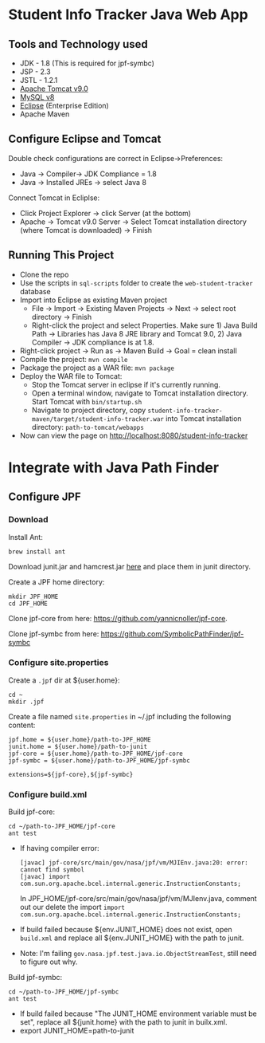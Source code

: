 # Student Info Tracker Java Web App

## Tools and Technology used
* JDK - 1.8 (This is required for jpf-symbc)
* JSP - 2.3
* JSTL - 1.2.1
* [Apache Tomcat v9.0](https://tomcat.apache.org/download-90.cgi)
* [MySQL v8](https://dev.mysql.com/downloads/mysql/)
* [Eclipse](https://www.eclipse.org/downloads/) (Enterprise Edition)
* Apache Maven

## Configure Eclipse and Tomcat
Double check configurations are correct in Eclipse->Preferences:
* Java -> Compiler-> JDK Compliance = 1.8
* Java -> Installed JREs -> select Java 8

Connect Tomcat in Ecliplse:
* Click Project Explorer -> click Server (at the bottom)
* Apache -> Tomcat v9.0 Server -> Select Tomcat installation directory (where Tomcat is downloaded) -> Finish

## Running This Project
* Clone the repo
* Use the scripts in `sql-scripts` folder to create the `web-student-tracker` database
* Import into Eclipse as existing Maven project
  * File -> Import -> Existing Maven Projects -> Next -> select root directory -> Finish
  * Right-click the project and select Properties. Make sure 1) Java Build Path -> Libraries has Java 8 JRE library and Tomcat 9.0, 2) Java Compiler -> JDK compliance is at 1.8.
* Right-click project -> Run as -> Maven Build -> Goal = clean install
* Compile the project: `mvn compile`
* Package the project as a WAR file: `mvn package`
* Deploy the WAR file to Tomcat: 
  * Stop the Tomcat server in eclipse if it's currently running.
  * Open a terminal window, navigate to Tomcat installation directory. Start Tomcat with `bin/startup.sh`
  * Navigate to project directory, copy `student-info-tracker-maven/target/student-info-tracker.war` into Tomcat installation directory: `path-to-tomcat/webapps`
* Now can view the page on [http://localhost:8080/student-info-tracker](http://localhost:8080/student-info-tracker)

# Integrate with Java Path Finder
## Configure JPF
### Download
Install Ant:
```
brew install ant
```

Download junit.jar and hamcrest.jar [here](https://github.com/junit-team/junit4/wiki/Download-and-Install) and place them in junit directory.

Create a JPF home directory:
```
mkdir JPF_HOME
cd JPF_HOME
```
Clone jpf-core from here: https://github.com/yannicnoller/jpf-core.

Clone jpf-symbc from here: https://github.com/SymbolicPathFinder/jpf-symbc

### Configure site.properties
Create a `.jpf` dir at ${user.home}:
```
cd ~
mkdir .jpf
```
Create a file named `site.properties` in ~/.jpf including the following content:
```
jpf.home = ${user.home}/path-to-JPF_HOME
junit.home = ${user.home}/path-to-junit
jpf-core = ${user.home}/path-to-JPF_HOME/jpf-core
jpf-symbc = ${user.home}/path-to-JPF_HOME/jpf-symbc

extensions=${jpf-core},${jpf-symbc}
```

### Configure build.xml
Build jpf-core:
```
cd ~/path-to-JPF_HOME/jpf-core
ant test
```
* If having compiler error: 
  ```
  [javac] jpf-core/src/main/gov/nasa/jpf/vm/MJIEnv.java:20: error: cannot find symbol
  [javac] import com.sun.org.apache.bcel.internal.generic.InstructionConstants;
  ```
  In JPF_HOME/jpf-core/src/main/gov/nasa/jpf/vm/MJIenv.java, comment out our delete the import 
  `import com.sun.org.apache.bcel.internal.generic.InstructionConstants;` 

* If build failed because ${env.JUNIT_HOME} does not exist, open `build.xml` and replace all ${env.JUNIT_HOME} with the path to junit.

* Note: I'm failing `gov.nasa.jpf.test.java.io.ObjectStreamTest`, still need to figure out why.

Build jpf-symbc:
```
cd ~/path-to-JPF_HOME/jpf-symbc
ant test
```
* If build failed because "The JUNIT_HOME environment variable must be set", replace all ${junit.home} with the path to junit in builx.xml.
* export JUNIT_HOME=path-to-junit
